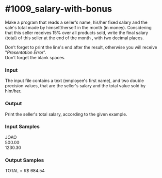 # #1009_salary-with-bonus

Make a program that reads a seller's name, his/her fixed salary and the sale's total made by himself/herself in the month (in money). Considering that this seller receives 15% over all products sold, write the final salary (total) of this seller at the end of the month , with two decimal places.

Don’t forget to print the line's end after the result, otherwise you will receive "_Presentation Error_".  
Don’t forget the blank spaces.

### Input

The input file contains a text (employee's first name), and two double precision values, that are the seller's salary and the total value sold by him/her.

### Output

Print the seller's total salary, according to the given example.

### Input Samples

JOAO  
500.00  
1230.30

### Output Samples

TOTAL = R$ 684.54